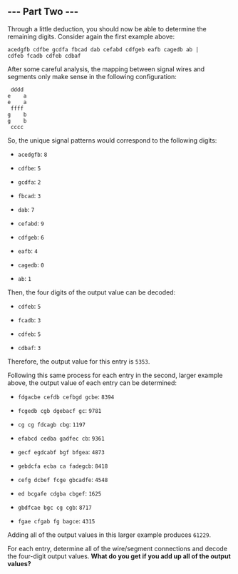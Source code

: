 ## --- Part Two ---
Through a little deduction, you should now be able to determine the remaining digits. Consider again the first example above:
 

```
acedgfb cdfbe gcdfa fbcad dab cefabd cdfgeb eafb cagedb ab |
cdfeb fcadb cdfeb cdbaf
```

 
After some careful analysis, the mapping between signal wires and segments only make sense in the following configuration:
 

```
 dddd
e    a
e    a
 ffff
g    b
g    b
 cccc
```

 
So, the unique signal patterns would correspond to the following digits:
 
 
- `acedgfb`: `8`
 
- `cdfbe`: `5`
 
- `gcdfa`: `2`
 
- `fbcad`: `3`
 
- `dab`: `7`
 
- `cefabd`: `9`
 
- `cdfgeb`: `6`
 
- `eafb`: `4`
 
- `cagedb`: `0`
 
- `ab`: `1`
 
 
Then, the four digits of the output value can be decoded:
 
 
- `cdfeb`: `5`
 
- `fcadb`: `3`
 
- `cdfeb`: `5`
 
- `cdbaf`: `3`
 
 
Therefore, the output value for this entry is `5353`.
 
Following this same process for each entry in the second, larger example above, the output value of each entry can be determined:
 
 
- `fdgacbe cefdb cefbgd gcbe`: `8394`
 
- `fcgedb cgb dgebacf gc`: `9781`
 
- `cg cg fdcagb cbg`: `1197`
 
- `efabcd cedba gadfec cb`: `9361`
 
- `gecf egdcabf bgf bfgea`: `4873`
 
- `gebdcfa ecba ca fadegcb`: `8418`
 
- `cefg dcbef fcge gbcadfe`: `4548`
 
- `ed bcgafe cdgba cbgef`: `1625`
 
- `gbdfcae bgc cg cgb`: `8717`
 
- `fgae cfgab fg bagce`: `4315`
 
 
Adding all of the output values in this larger example produces `61229`.
 
For each entry, determine all of the wire/segment connections and decode the four-digit output values. **What do you get if you add up all of the output values?**
 